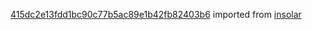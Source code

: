 [415dc2e13fdd1bc90c77b5ac89e1b42fb82403b6](https://github.com/insolar/insolar/commit/415dc2e13fdd1bc90c77b5ac89e1b42fb82403b6) imported from [insolar](https://github.com/insolar/insolar)
